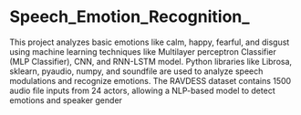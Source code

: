 # Speech_Emotion_Recognition_
This project analyzes basic emotions like calm, happy, fearful, and disgust using machine learning techniques like Multilayer perceptron Classifier (MLP Classifier), CNN, and RNN-LSTM model. Python libraries like Librosa, sklearn, pyaudio, numpy, and soundfile are used to analyze speech modulations and recognize emotions. The RAVDESS dataset contains 1500 audio file inputs from 24 actors, allowing a NLP-based model to detect emotions and speaker gender
